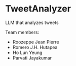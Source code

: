 # TweetAnalyzer
LLM that analyzes tweets


Team members: <br />
- Roozeppe Jean Pierre
- Romero J.H. Hutapea
- Ho Lun Yeung
- Parvati Jayakumar
